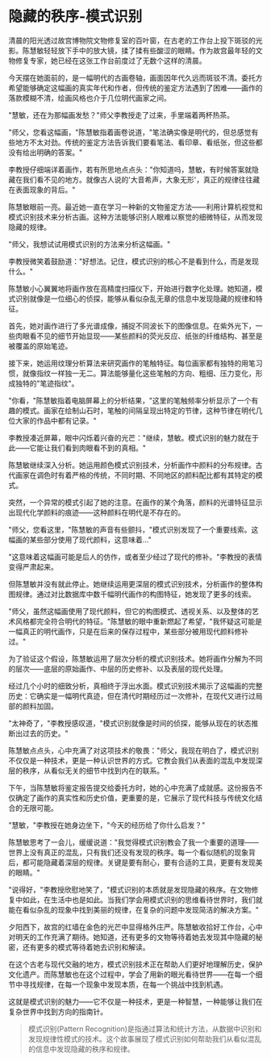 # 隐藏的秩序-模式识别

清晨的阳光透过故宫博物院文物修复室的百叶窗，在古老的工作台上投下斑驳的光影。陈慧敏轻轻放下手中的放大镜，揉了揉有些酸涩的眼睛。作为故宫最年轻的文物修复专家，她已经在这张工作台前度过了无数个这样的清晨。

今天摆在她面前的，是一幅明代的古画卷轴，画面因年代久远而斑驳不清。委托方希望能够确定这幅画的真实年代和作者，但传统的鉴定方法遇到了困难——画作的落款模糊不清，绘画风格也介于几位明代画家之间。

"慧敏，还在为那幅画发愁？"师父李教授走了过来，手里端着两杯热茶。

"师父，您看这幅画，"陈慧敏指着画卷说道，"笔法确实像是明代的，但总感觉有些地方不太对劲。传统的鉴定方法告诉我们要看笔法、看印章、看纸张，但这些都没有给出明确的答案。"

李教授仔细端详着画作，若有所思地点点头："你知道吗，慧敏，有时候答案就隐藏在我们看不见的地方。就像古人说的'大音希声，大象无形'，真正的规律往往藏在表面现象的背后。"

陈慧敏眼前一亮。最近她一直在学习一种新的文物鉴定方法——利用计算机视觉和模式识别技术来分析古画。这种方法能够识别人眼难以察觉的细微特征，从而发现隐藏的规律。

"师父，我想试试用模式识别的方法来分析这幅画。"

李教授微笑着鼓励道："好想法。记住，模式识别的核心不是看到什么，而是发现什么。"

陈慧敏小心翼翼地将画作放在高精度扫描仪下，开始进行数字化处理。她知道，模式识别就像是一位细心的侦探，能够从看似杂乱无章的信息中发现隐藏的规律和特征。

首先，她对画作进行了多光谱成像，捕捉不同波长下的图像信息。在紫外光下，一些肉眼看不见的细节开始显现——某些颜料的荧光反应、纸张的纤维结构、甚至是被覆盖的原始笔迹。

接下来，她运用纹理分析算法来研究画作的笔触特征。每位画家都有独特的用笔习惯，就像指纹一样独一无二。算法能够量化这些笔触的方向、粗细、压力变化，形成独特的"笔迹指纹"。

"你看，"陈慧敏指着电脑屏幕上的分析结果，"这里的笔触频率分析显示了一个有趣的模式。画家在绘制山石时，笔触的间隔呈现出特定的节律，这种节律在明代几位大家的作品中都有记录。"

李教授凑近屏幕，眼中闪烁着兴奋的光芒："继续，慧敏。模式识别的魅力就在于此——它能让我们看到肉眼看不到的真相。"

陈慧敏继续深入分析。她运用颜色模式识别技术，分析画作中颜料的分布规律。古代画家在调色时有着严格的传统，不同时期、不同地区的颜料配比都有其特定的模式。

突然，一个异常的模式引起了她的注意。在画作的某个角落，颜料的光谱特征显示出现代化学颜料的痕迹——这种颜料在明代是不存在的。

"师父，您看这里，"陈慧敏的声音有些颤抖，"模式识别发现了一个重要线索。这幅画的某些部分使用了现代颜料，这意味着..."

"这意味着这幅画可能是后人的仿作，或者至少经过了现代的修补。"李教授的表情变得严肃起来。

但陈慧敏并没有就此停止。她继续运用更深层的模式识别技术，分析画作的整体构图规律。通过对比数据库中数千幅明代画作的构图特征，她发现了更多的线索。

"师父，虽然这幅画使用了现代颜料，但它的构图模式、透视关系、以及整体的艺术风格都完全符合明代的特征。"陈慧敏的眼中重新燃起了希望，"我怀疑这可能是一幅真正的明代画作，只是在后来的保存过程中，某些部分被用现代颜料修补过。"

为了验证这个假设，陈慧敏运用了层次分析的模式识别技术。她将画作分解为不同的层次——底层的原始画作、中层的历史修补、以及表层的现代处理。

经过几个小时的细致分析，真相终于浮出水面。模式识别技术揭示了这幅画的完整历史：它确实是一幅明代真迹，但在清代时期经历过一次修补，在现代又进行过局部的颜料加固。

"太神奇了，"李教授感叹道，"模式识别就像是时间的侦探，能够从现在的状态推断出过去的历史。"

陈慧敏点点头，心中充满了对这项技术的敬畏："师父，我现在明白了，模式识别不仅仅是一种技术，更是一种认识世界的方式。它教会我们从表面的混乱中发现深层的秩序，从看似无关的细节中找到内在的联系。"

下午，当陈慧敏将鉴定报告提交给委托方时，她的心中充满了成就感。这份报告不仅确定了画作的真实性和历史价值，更重要的是，它展示了现代科技与传统文化结合的无限可能。

"慧敏，"李教授在她身边坐下，"今天的经历给了你什么启发？"

陈慧敏思考了一会儿，缓缓说道："我觉得模式识别教会了我一个重要的道理——世界上没有真正的混乱，只有我们还没有发现的秩序。每一个看似随机的现象背后，都可能隐藏着深层的规律。关键是要有耐心，要有合适的工具，更要有发现美的眼睛。"

"说得好，"李教授欣慰地笑了，"模式识别的本质就是发现隐藏的秩序。在文物修复中如此，在生活中也是如此。当我们学会用模式识别的思维看待世界时，我们就能在看似杂乱的现象中找到美丽的规律，在复杂的问题中发现简洁的解决方案。"

夕阳西下，故宫的红墙在金色的光芒中显得格外庄严。陈慧敏收拾好工作台，心中对明天的工作充满了期待。她知道，还有更多的文物等待着她去发现其中隐藏的秘密，还有更多的模式等待着她去识别和解读。

在这个古老与现代交融的地方，模式识别技术正在帮助人们更好地理解历史，保护文化遗产。而陈慧敏也在这个过程中，学会了用新的眼光看待世界——在每一个细节中寻找规律，在每一个现象中发现本质，在每一个挑战中找到机遇。

这就是模式识别的魅力——它不仅是一种技术，更是一种智慧，一种能够让我们在复杂世界中找到方向的指南针。

> 模式识别(Pattern Recognition)是指通过算法和统计方法，从数据中识别和发现规律性模式的技术。这个故事展现了模式识别如何帮助我们从看似混乱的信息中发现隐藏的秩序和规律。 